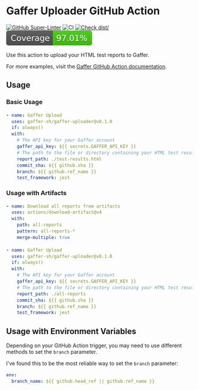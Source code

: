 # Gaffer Uploader GitHub Action

[![GitHub Super-Linter](https://github.com/actions/typescript-action/actions/workflows/linter.yml/badge.svg)](https://github.com/super-linter/super-linter)
![CI](https://github.com/actions/typescript-action/actions/workflows/ci.yml/badge.svg)
[![Check dist/](https://github.com/actions/typescript-action/actions/workflows/check-dist.yml/badge.svg)](https://github.com/actions/typescript-action/actions/workflows/check-dist.yml)
[![Coverage](./badges/coverage.svg)](./badges/coverage.svg)

Use this action to upload your HTML test reports to Gaffer.

For more examples, visit the
[Gaffer GitHub Action documentation](https://docs.gaffer.sh/guides/github-action).

## Usage

### Basic Usage

```yaml
- name: Gaffer Upload
  uses: gaffer-sh/gaffer-uploader@v0.1.0
  if: always()
  with:
    # The API key for your Gaffer account
    gaffer_api_key: ${{ secrets.GAFFER_API_KEY }}
    # The path to the file or directory containing your HTML test results file
    report_path: ./test-results.html
    commit_sha: ${{ github.sha }}
    branch: ${{ github.ref_name }}
    test_framework: jest
```

### Usage with Artifacts

```yaml
- name: Download all reports from artifacts
  uses: actions/download-artifact@v4
  with:
    path: all-reports
    pattern: all-reports-*
    merge-multiple: true

- name: Gaffer Upload
  uses: gaffer-sh/gaffer-uploader@v0.1.0
  if: always()
  with:
    # The API key for your Gaffer account
    gaffer_api_key: ${{ secrets.GAFFER_API_KEY }}
    # The path to the file or directory containing your HTML test results file
    report_path: ./all-reports
    commit_sha: ${{ github.sha }}
    branch: ${{ github.ref_name }}
    test_framework: jest
```

## Usage with Environment Variables

Depending on your GitHub Action trigger, you may need to use different methods
to set the `branch` parameter.

I've found this to be the most reliable way to set the `branch` parameter:

```yaml
env:
  branch_name: ${{ github.head_ref || github.ref_name }}
```
